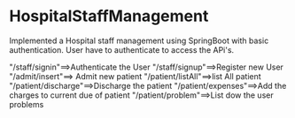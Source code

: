 # HospitalStaffManagement
Implemented  a Hospital staff management using SpringBoot with basic authentication. User have to authenticate  to access the APi's.


"/staff/signin"==>Authenticate the User
"/staff/signup"==>Register  new User
"/admit/insert"==> Admit new patient 
"/patient/listAll"==>list All patient
"/patient/discharge"==>Discharge the patient
"/patient/expenses"==>Add the charges to current due of patient
"/patient/problem"==>List  dow the user problems
